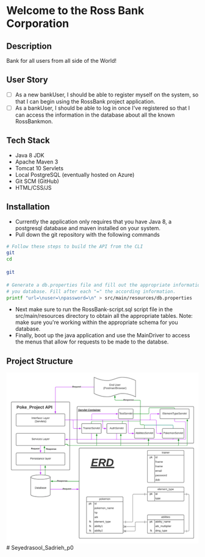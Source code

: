 # Welcome to the Ross Bank Corporation

## Description

Bank for all users from all side of the World!
## User Story

- [ ] As a new bankUser, I should be able to register myself on the system, so that I can begin using the RossBank project application.
- [ ] As a bankUser, I should be able to log in once I've registered so that I can access the information in the database about all the known RossBankmon.

## Tech Stack

- Java 8 JDK
- Apache Maven 3
- Tomcat 10 Servlets
- Local PostgreSQL (eventually hosted on Azure)
- Git SCM (GitHub)
- HTML/CSS/JS

## Installation

- Currently the application only requires that you have Java 8, a postgresql database and maven installed on your system.
- Pull down the git repository with the following commands

```bash
# Follow these steps to build the API from the CLI
git 
cd 

git 

# Generate a db.properties file and fill out the appropriate information for
# you database. Fill after each "=" the according information.
printf "url=\nuser=\npassword=\n" > src/main/resources/db.properties
```

- Next make sure to run the RossBank-script.sql script file in the src/main/resources directory to obtain all the appropriate tables. Note: make sure you're working within the appropriate schema for you database.
- Finally, boot up the java application and use the MainDriver to access the menus that allow for requests to be made to the databse.

## Project Structure

![Current RossBank Project](images/RossBank_project-overview.png)# Seyedrasool_Sadrieh_p0
